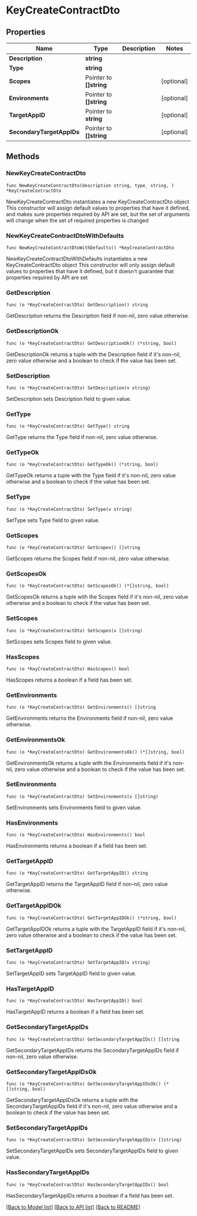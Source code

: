 # KeyCreateContractDto

## Properties

Name | Type | Description | Notes
------------ | ------------- | ------------- | -------------
**Description** | **string** |  | 
**Type** | **string** |  | 
**Scopes** | Pointer to **[]string** |  | [optional] 
**Environments** | Pointer to **[]string** |  | [optional] 
**TargetAppID** | Pointer to **string** |  | [optional] 
**SecondaryTargetAppIDs** | Pointer to **[]string** |  | [optional] 

## Methods

### NewKeyCreateContractDto

`func NewKeyCreateContractDto(description string, type_ string, ) *KeyCreateContractDto`

NewKeyCreateContractDto instantiates a new KeyCreateContractDto object
This constructor will assign default values to properties that have it defined,
and makes sure properties required by API are set, but the set of arguments
will change when the set of required properties is changed

### NewKeyCreateContractDtoWithDefaults

`func NewKeyCreateContractDtoWithDefaults() *KeyCreateContractDto`

NewKeyCreateContractDtoWithDefaults instantiates a new KeyCreateContractDto object
This constructor will only assign default values to properties that have it defined,
but it doesn't guarantee that properties required by API are set

### GetDescription

`func (o *KeyCreateContractDto) GetDescription() string`

GetDescription returns the Description field if non-nil, zero value otherwise.

### GetDescriptionOk

`func (o *KeyCreateContractDto) GetDescriptionOk() (*string, bool)`

GetDescriptionOk returns a tuple with the Description field if it's non-nil, zero value otherwise
and a boolean to check if the value has been set.

### SetDescription

`func (o *KeyCreateContractDto) SetDescription(v string)`

SetDescription sets Description field to given value.


### GetType

`func (o *KeyCreateContractDto) GetType() string`

GetType returns the Type field if non-nil, zero value otherwise.

### GetTypeOk

`func (o *KeyCreateContractDto) GetTypeOk() (*string, bool)`

GetTypeOk returns a tuple with the Type field if it's non-nil, zero value otherwise
and a boolean to check if the value has been set.

### SetType

`func (o *KeyCreateContractDto) SetType(v string)`

SetType sets Type field to given value.


### GetScopes

`func (o *KeyCreateContractDto) GetScopes() []string`

GetScopes returns the Scopes field if non-nil, zero value otherwise.

### GetScopesOk

`func (o *KeyCreateContractDto) GetScopesOk() (*[]string, bool)`

GetScopesOk returns a tuple with the Scopes field if it's non-nil, zero value otherwise
and a boolean to check if the value has been set.

### SetScopes

`func (o *KeyCreateContractDto) SetScopes(v []string)`

SetScopes sets Scopes field to given value.

### HasScopes

`func (o *KeyCreateContractDto) HasScopes() bool`

HasScopes returns a boolean if a field has been set.

### GetEnvironments

`func (o *KeyCreateContractDto) GetEnvironments() []string`

GetEnvironments returns the Environments field if non-nil, zero value otherwise.

### GetEnvironmentsOk

`func (o *KeyCreateContractDto) GetEnvironmentsOk() (*[]string, bool)`

GetEnvironmentsOk returns a tuple with the Environments field if it's non-nil, zero value otherwise
and a boolean to check if the value has been set.

### SetEnvironments

`func (o *KeyCreateContractDto) SetEnvironments(v []string)`

SetEnvironments sets Environments field to given value.

### HasEnvironments

`func (o *KeyCreateContractDto) HasEnvironments() bool`

HasEnvironments returns a boolean if a field has been set.

### GetTargetAppID

`func (o *KeyCreateContractDto) GetTargetAppID() string`

GetTargetAppID returns the TargetAppID field if non-nil, zero value otherwise.

### GetTargetAppIDOk

`func (o *KeyCreateContractDto) GetTargetAppIDOk() (*string, bool)`

GetTargetAppIDOk returns a tuple with the TargetAppID field if it's non-nil, zero value otherwise
and a boolean to check if the value has been set.

### SetTargetAppID

`func (o *KeyCreateContractDto) SetTargetAppID(v string)`

SetTargetAppID sets TargetAppID field to given value.

### HasTargetAppID

`func (o *KeyCreateContractDto) HasTargetAppID() bool`

HasTargetAppID returns a boolean if a field has been set.

### GetSecondaryTargetAppIDs

`func (o *KeyCreateContractDto) GetSecondaryTargetAppIDs() []string`

GetSecondaryTargetAppIDs returns the SecondaryTargetAppIDs field if non-nil, zero value otherwise.

### GetSecondaryTargetAppIDsOk

`func (o *KeyCreateContractDto) GetSecondaryTargetAppIDsOk() (*[]string, bool)`

GetSecondaryTargetAppIDsOk returns a tuple with the SecondaryTargetAppIDs field if it's non-nil, zero value otherwise
and a boolean to check if the value has been set.

### SetSecondaryTargetAppIDs

`func (o *KeyCreateContractDto) SetSecondaryTargetAppIDs(v []string)`

SetSecondaryTargetAppIDs sets SecondaryTargetAppIDs field to given value.

### HasSecondaryTargetAppIDs

`func (o *KeyCreateContractDto) HasSecondaryTargetAppIDs() bool`

HasSecondaryTargetAppIDs returns a boolean if a field has been set.


[[Back to Model list]](../README.md#documentation-for-models) [[Back to API list]](../README.md#documentation-for-api-endpoints) [[Back to README]](../README.md)


